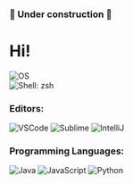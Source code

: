 ### 🚧 Under construction 🚧

# Hi!

![OS](https://img.shields.io/badge/OS-Manjaro-fff?&logo=linux&color=4e5250)
<br>
![Shell](https://img.shields.io/badge/-Shell-fff?&logo=terminal&color=4e5250): zsh

### Editors:
![VSCode](https://img.shields.io/badge/-VSCode-fff?&logo=visual-studio-code&color=4e5250)
![Sublime](https://img.shields.io/badge/-Sublime-fff?&logo=sublime-text&color=4e5250)
![IntelliJ](https://img.shields.io/badge/-IntelliJ-fff?&logo=intellij-idea&color=4e5250)
### Programming Languages:
![Java](https://img.shields.io/badge/-Java-fff?&logo=java&color=4e5250)
![JavaScript](https://img.shields.io/badge/-JavaScript-fff?&logo=javascript&color=4e5250)
![Python](https://img.shields.io/badge/-Python-fff?&logo=python&color=4e5250)

<!--
**mcamore/mcamore** is a ✨ _special_ ✨ repository because its `README.md` (this file) appears on your GitHub profile.

Here are some ideas to get you started:

- 🔭 I’m currently working on ...
- 🌱 I’m currently learning ...
- 👯 I’m looking to collaborate on ...
- 🤔 I’m looking for help with ...
- 💬 Ask me about ...
- 📫 How to reach me: ...
- 😄 Pronouns: ...
- ⚡ Fun fact: ...
-->
